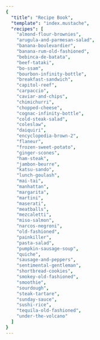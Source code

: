```yaml
---
{
  "title": "Recipe Book",
  "template": "index.mustache",
  "recipes": [
    "almond-flour-brownies",
    "arugula-and-parmesan-salad",
    "banana-boulevardier",
    "banana-rum-old-fashioned",
    "bebinca-de-batata",
    "beef-tataki",
    "bo-ssam",
    "bourbon-infinity-bottle",
    "breakfast-sandwich",
    "capitol-reef",
    "carpaccio",
    "caviar-and-chips",
    "chimichurri",
    "chopped-cheese",
    "cognac-infinity-bottle",
    "cold-steak-salad",
    "coleslaw",
    "daiquiri",
    "encyclopedia-brown-2",
    "flaneur",
    "frozen-sweet-potato",
    "ginger-scones",
    "ham-steak",
    "jambon-beurre",
    "katsu-sando",
    "lunch-goulash",
    "mai-tai",
    "manhattan",
    "margarita",
    "martini",
    "maserati",
    "meatballs",
    "mezcaletti",
    "miso-salmon",
    "narcos-negroni",
    "old-fashioned",
    "painkiller",
    "pasta-salad",
    "pumpkin-sausage-soup",
    "quiche",
    "sausage-and-peppers",
    "sentimental-gentleman",
    "shortbread-cookies",
    "smokey-old-fashioned",
    "smoothie",
    "sourdough",
    "steak-tartare",
    "sunday-sauce",
    "sushi-rice",
    "tequila-old-fashioned",
    "under-the-volcano"
  ]
}
---
```

